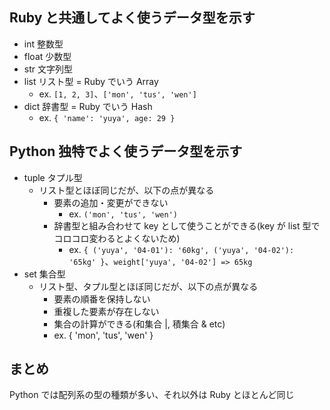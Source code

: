 ## Ruby と共通してよく使うデータ型を示す

- int 整数型
- float 少数型
- str 文字列型
- list リスト型 = Ruby でいう Array
  - ex. `[1, 2, 3]`、`['mon', 'tus', 'wen']`
- dict 辞書型 = Ruby でいう Hash
  - ex. `{ 'name': 'yuya', age: 29 }`

## Python 独特でよく使うデータ型を示す

- tuple タプル型
  - リスト型とほぼ同じだが、以下の点が異なる
    - 要素の追加・変更ができない
      - ex. `('mon', 'tus', 'wen')`
    - 辞書型と組み合わせて key として使うことができる(key が list 型でコロコロ変わるとよくないため)
      - ex. `{ ('yuya', '04-01'): '60kg', ('yuya', '04-02'): '65kg' }`、`weight['yuya', '04-02'] => 65kg`
- set 集合型
  - リスト型、タプル型とほぼ同じだが、以下の点が異なる
    - 要素の順番を保持しない
    - 重複した要素が存在しない
    - 集合の計算ができる(和集合 |, 積集合 & etc)
    - ex. { 'mon', 'tus', 'wen' }

## まとめ

Python では配列系の型の種類が多い、それ以外は Ruby とほとんど同じ
